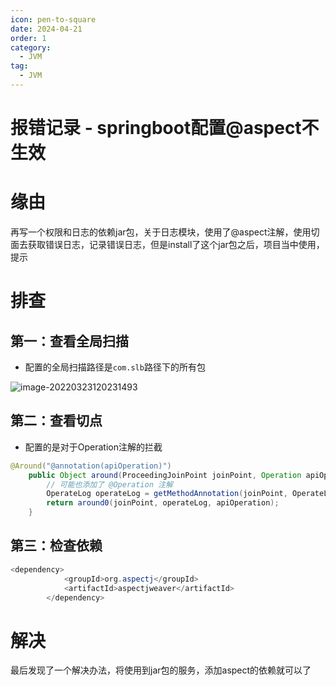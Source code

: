 ```yaml
---
icon: pen-to-square
date: 2024-04-21
order: 1
category:
  - JVM
tag:
  - JVM
---
```


# 报错记录 - springboot配置@aspect不生效

# 缘由

再写一个权限和日志的依赖jar包，关于日志模块，使用了@aspect注解，使用切面去获取错误日志，记录错误日志，但是install了这个jar包之后，项目当中使用，提示



# 排查

## 第一：查看全局扫描

- 配置的全局扫描路径是`com.slb`路径下的所有包

![image-20220323120231493](./asserts/image-20220323120231493.png)

## 第二：查看切点

- 配置的是对于Operation注解的拦截

```java
@Around("@annotation(apiOperation)")
    public Object around(ProceedingJoinPoint joinPoint, Operation apiOperation) throws Throwable {
        // 可能也添加了 @Operation 注解
        OperateLog operateLog = getMethodAnnotation(joinPoint, OperateLog.class);
        return around0(joinPoint, operateLog, apiOperation);
    }
```

## 第三：检查依赖

```java
<dependency>
            <groupId>org.aspectj</groupId>
            <artifactId>aspectjweaver</artifactId>
        </dependency>
```

# 解决

最后发现了一个解决办法，将使用到jar包的服务，添加aspect的依赖就可以了